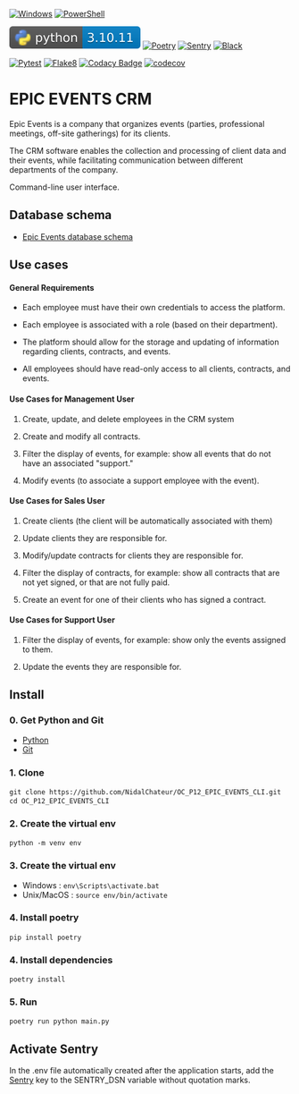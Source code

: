 [![Windows](https://img.shields.io/badge/Windows-11-blue.svg?logo=Powershell)](https://www.microsoft.com/fr-fr/windows)
[![PowerShell](https://img.shields.io/badge/PowerShell-5.1-blue.svg?logo=Powershell)](https://learn.microsoft.com/fr-fr/powershell/scripting/overview?view=powershell-7.4)

[![Python](https://raw.githubusercontent.com/NidalChateur/badges/779ce02cc0ce5bdc16ca2fe297b1229d4e5068d3/svg/python.svg)](https://www.python.org/) 
[![Poetry](https://img.shields.io/badge/poetry-1.7.1-blue.svg?logo=Poetry)](https://python-poetry.org/)
[![Sentry](https://img.shields.io/badge/sentry-logs-purple.svg?logo=Sentry)](https://sentry.io/)
[![Black](https://img.shields.io/badge/code%20style-black-000000.svg)](https://github.com/psf/black)

[![Pytest](https://github.com/Nidalchateur/OC_P12_EPIC_EVENTS_CLI/actions/workflows/pytest.yml/badge.svg)]()
[![Flake8](https://github.com/Nidalchateur/OC_P12_EPIC_EVENTS_CLI/actions/workflows/flake8.yml/badge.svg)]()
[![Codacy Badge](https://app.codacy.com/project/badge/Grade/12a4581869cb4c9cb4930745da6dd948)](https://app.codacy.com/gh/NidalChateur/OC_P12_EPIC_EVENTS_CLI/dashboard?utm_source=gh&utm_medium=referral&utm_content=&utm_campaign=Badge_grade)
[![codecov](https://codecov.io/gh/NidalChateur/OC_P12_EPIC_EVENTS_CLI/graph/badge.svg?token=NHFGB57WWL)](https://codecov.io/gh/NidalChateur/OC_P12_EPIC_EVENTS_CLI)

# EPIC EVENTS CRM 


Epic Events is a company that organizes events (parties, professional meetings, off-site gatherings) for its clients.

The CRM software enables the collection and processing of client data and their events, while facilitating communication between different departments of the company.

Command-line user interface.



## Database schema
 - <a href="https://github.com/NidalChateur/OC_P12_EPIC_EVENTS/blob/main/mission/schema_bdd.pdf">Epic Events database schema</a> 

## Use cases

#### General Requirements

- Each employee must have their own credentials to access the platform.

- Each employee is associated with a role (based on their department).

- The platform should allow for the storage and updating of information regarding clients, contracts, and events.

- All employees should have read-only access to all clients, contracts, and events.

#### Use Cases for Management User

1. Create, update, and delete employees in the CRM system

2. Create and modify all contracts.

3. Filter the display of events, for example: show all events that do not have an associated "support."

4. Modify events (to associate a support employee with the event).

#### Use Cases for Sales User

1. Create clients (the client will be automatically associated with them)

2.  Update clients they are responsible for.

3.  Modify/update contracts for clients they are responsible for.

4. Filter the display of contracts, for example: show all contracts that are not yet signed, or that are not fully paid.

5. Create an event for one of their clients who has signed a contract.

#### Use Cases for Support User

1. Filter the display of events, for example: show only the events assigned to them.

2. Update the events they are responsible for.


## Install

### 0. Get Python and Git

* [Python](https://www.python.org/downloads/)
* [Git](https://git-scm.com/book/en/v2)


### 1. Clone
```
git clone https://github.com/NidalChateur/OC_P12_EPIC_EVENTS_CLI.git
cd OC_P12_EPIC_EVENTS_CLI
```
### 2. Create the virtual env

```
python -m venv env
```

### 3. Create the virtual env

- Windows : `env\Scripts\activate.bat`
- Unix/MacOS : `source env/bin/activate`
   
### 4. Install poetry

```
pip install poetry
```

### 4. Install dependencies

```
poetry install
```

### 5. Run

```
poetry run python main.py
```


## Activate Sentry

In the .env file automatically created after the application starts, add the [Sentry](https://https://sentry.io/) key to the SENTRY_DSN variable without quotation marks.
